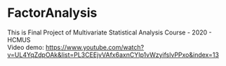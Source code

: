 # FactorAnalysis
This is Final Project of Multivariate Statistical Analysis Course - 2020 - HCMUS <br>
Video demo: https://www.youtube.com/watch?v=UL4YqZdpOAk&list=PL3CEEjvVAfx6axnCYIp1vWzyifslvPPxo&index=13
